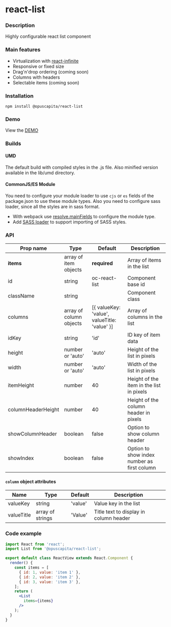 # react-list

### Description
Highly configurable react list component

### Main features
* Virtualization with [react-infinite](https://github.com/seatgeek/react-infinite)
* Responsive or fixed size
* Drag'n'drop ordering (coming soon)
* Columns with headers
* Selectable items (coming soon)

### Installation
```
npm install @opuscapita/react-list
```

### Demo
View the [DEMO](https://opuscapita.github.io/react-list/)

### Builds
#### UMD
The default build with compiled styles in the .js file. Also minified version available in the lib/umd directory.
#### CommonJS/ES Module
You need to configure your module loader to use `cjs` or `es` fields of the package.json to use these module types.
Also you need to configure sass loader, since all the styles are in sass format.
* With webpack use [resolve.mainFields](https://webpack.js.org/configuration/resolve/#resolve-mainfields) to configure the module type.
* Add [SASS loader](https://github.com/webpack-contrib/sass-loader) to support importing of SASS styles.

### API
| Prop name                | Type                    | Default                                      | Description                                 |
| ------------------------ | ----------------------- | -------------------------------------------- | ------------------------------------------- |
| __items__                | array of item objects   | __required__                                 | Array of items in the list                  |
| id                       | string                  | oc-react-list                                | Component base id                           |
| className                | string                  |                                              | Component class                             |
| columns                  | array of column objects | [{ valueKey: 'value', valueTitle: 'value' }] | Array of columns in the list                |
| idKey                    | string                  | 'id'                                         | ID key of item data                         |
| height                   | number or 'auto'        | 'auto'                                       | Height of the list in pixels                |
| width                    | number or 'auto'        | 'auto'                                       | Width of the list in pixels                 |
| itemHeight               | number                  | 40                                           | Height of the item in the list in pixels    |
| columnHeaderHeight       | number                  | 40                                           | Height of the column header in pixels       |
| showColumnHeader         | boolean                 | false                                        | Option to show column header                |
| showIndex                | boolean                 | false                                        | Option to show index number as first column |

#### `column` object attributes
| Name            | Type             | Default | Description                            |
| --------------- | ---------------- | ------- | -------------------------------------- |
| valueKey        | string           | 'value' | Value key in the list                  |
| valueTitle      | array of strings | 'Value' | Title text to display in column header |

### Code example
```jsx
import React from 'react';
import List from '@opuscapita/react-list';

export default class ReactView extends React.Component {
  render() {
    const items = [
      { id: 1, value: 'item 1' },
      { id: 2, value: 'item 2' },
      { id: 3, value: 'item 3' },
    ];
    return (
      <List
        items={items}
      />
    );
  }
}
```
